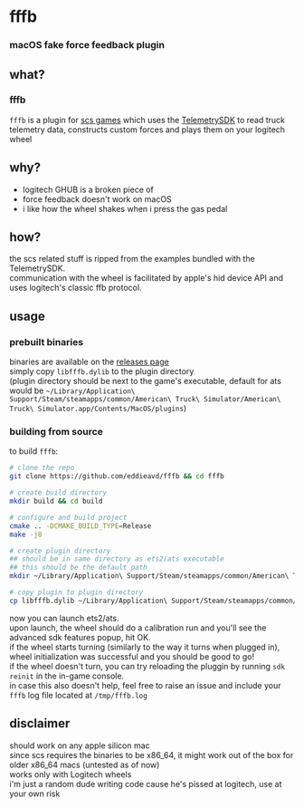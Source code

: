 # fffb  

### macOS fake force feedback plugin

## what?

### fffb
`fffb` is a plugin for [scs games](https://www.scssoft.com/) which uses the [TelemetrySDK](https://modding.scssoft.com/wiki/Documentation/Engine/SDK/Telemetry) to read truck telemetry data, constructs custom forces and plays them on your logitech wheel  

## why?

- logitech GHUB is a broken piece of `    `
- force feedback doesn't work on macOS
- i like how the wheel shakes when i press the gas pedal

## how?

the scs related stuff is ripped from the examples bundled with the TelemetrySDK.  
communication with the wheel is facilitated by apple's hid device API and uses logitech's classic ffb protocol.  

## usage

### prebuilt binaries

binaries are available on the [releases page](https://github.com/eddieavd/fffb/releases)  
simply copy `libfffb.dylib` to the plugin directory  
(plugin directory should be next to the game's executable, default for ats would be `~/Library/Application\ Support/Steam/steamapps/common/American\ Truck\ Simulator/American\ Truck\ Simulator.app/Contents/MacOS/plugins`)

### building from source

to build `fffb`:  

```bash
# clone the repo
git clone https://github.com/eddieavd/fffb && cd fffb

# create build directory
mkdir build && cd build

# configure and build project
cmake .. -DCMAKE_BUILD_TYPE=Release
make -j8

# create plugin directory
## should be in same directory as ets2/ats executable
## this should be the default path
mkdir ~/Library/Application\ Support/Steam/steamapps/common/American\ Truck\ Simulator/American\ Truck\ Simulator.app/Contents/MacOS/plugins

# copy plugin to plugin directory
cp libfffb.dylib ~/Library/Application\ Support/Steam/steamapps/common/American\ Truck\ Simulator/American\ Truck\ Simulator.app/Contents/MacOS/plugins
```

now you can launch ets2/ats.  
upon launch, the wheel should do a calibration run and you'll see the advanced sdk features popup, hit OK.  
if the wheel starts turning (similarly to the way it turns when plugged in), wheel initialization was successful and you should be good to go!  
if the wheel doesn't turn, you can try reloading the pluggin by running `sdk reinit` in the in-game console.  
in case this also doesn't help, feel free to raise an issue and include your `fffb` log file located at `/tmp/fffb.log`  

## disclaimer

should work on any apple silicon mac  
since scs requires the binaries to be x86_64, it might work out of the box for older x86_64 macs (untested as of now)  
works only with Logitech wheels  
i'm just a random dude writing code cause he's pissed at logitech, use at your own risk
